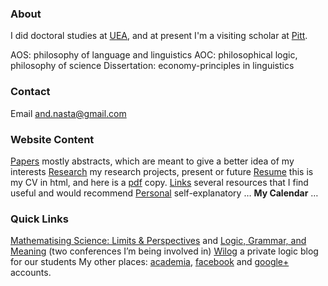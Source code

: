 ### About

I did doctoral studies at [UEA][], and at present I'm a visiting scholar at [Pitt][]. 

AOS: philosophy of language and linguistics 
AOC: philosophical logic, philosophy of science
Dissertation: economy-principles in linguistics

### Contact

Email [and.nasta@gmail.com][]

### Website Content

[Papers][] mostly abstracts, which are meant to give a better idea of my
interests [Research][] my research projects, present or future
[Resume][] this is my CV in html, and here is a [pdf][] copy. [Links][]
several resources that I find useful and would recommend [Personal][]
self-explanatory … **My Calendar** …

### Quick Links

[Mathematising Science: Limits & Perspectives][] and [Logic, Grammar,
and Meaning][] (two conferences I’m being involved in) [Wilog][] a
private logic blog for our students My other places: [academia][],
[facebook][] and [google+][] accounts.

  [UEA]: https://www.uea.ac.uk/philosophy/home
  [Pitt]: http://www.philosophy.pitt.edu/
  [and.nasta@gmail.com]: mailto:and.nasta@gmail.com?Subject=Hell
  [Papers]: http://www.nastaa.org/papers/
  [Research]: http://www.nastaa.org/research/
  [Resume]: http://www.nastaa.org/resume/
  [pdf]: http://www.nastaa.org/wp-content/uploads/CV-andrei.pdf
  [Links]: http://www.nastaa.org/links/
  [Personal]: http://www.nastaa.org/personal/
  [Mathematising Science: Limits & Perspectives]: http://www.confhub.net/mathematising-science/
    "Mathematising Science"
  [Logic, Grammar, and Meaning]: http://www.confhub.net/lola/
    "Logic, Grammar, and Meaning"
  [Wilog]: http://www.wilog.org/ "Logic Blog"
  [academia]: http://eastanglia.academia.edu/AndreiNasta
  [facebook]: http://en-gb.facebook.com/andrei.nasta "Andrei Nasta"
  [google+]: https://plus.google.com/108582283382742199962?prsrc=3
